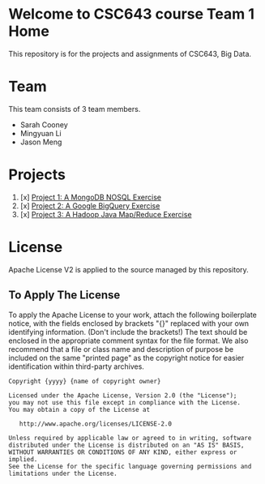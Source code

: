 # Welcome to CSC643 course Team 1 Home
This repository is for the projects and assignments of CSC643, Big Data.

# Team
This team consists of 3 team members.
* Sarah Cooney
* Mingyuan Li
* Jason Meng

# Projects
1. [x] [Project 1: A MongoDB NOSQL Exercise](project1/README.md "Project 1 Home")
1. [x] [Project 2: A Google BigQuery Exercise](project2/README.md "Project 2 Home")
1. [x] [Project 3: A Hadoop Java Map/Reduce Exercise](project3/README.md "Project 3 Home")


# License
Apache License V2 is applied to the source managed by this repository.

## To Apply The License
To apply the Apache License to your work, attach the following boilerplate notice, with the fields enclosed by brackets "{}" replaced with your own identifying information. (Don't include the brackets!)  The text should be enclosed in the appropriate comment syntax for the file format. We also recommend that a file or class name and description of purpose be included on the same "printed page" as the copyright notice for easier identification within third-party archives.

```text
Copyright {yyyy} {name of copyright owner}

Licensed under the Apache License, Version 2.0 (the "License");
you may not use this file except in compliance with the License.
You may obtain a copy of the License at

   http://www.apache.org/licenses/LICENSE-2.0

Unless required by applicable law or agreed to in writing, software
distributed under the License is distributed on an "AS IS" BASIS,
WITHOUT WARRANTIES OR CONDITIONS OF ANY KIND, either express or implied.
See the License for the specific language governing permissions and
limitations under the License.
```
